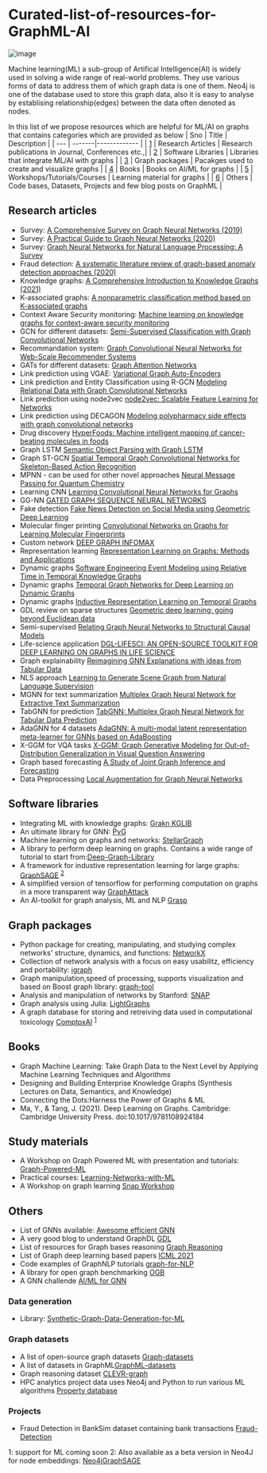 # Curated-list-of-resources-for-GraphML-AI
![image](https://user-images.githubusercontent.com/42236363/134605006-f772e717-6e72-4ef7-98ce-cac8b01f342f.png)


Machine learning(ML) a sub-group of Artifical Intelligence(AI) is widely used in solving a wide range of real-world problems. They use various forms of data to address them of which graph data is one of them. Neo4j is one of the database used to store this graph data, also it is easy to analyse by establising relationship(edges) between the data often denoted as nodes.


In this list of we propose resources which are helpful for ML/AI on graphs that contains categories which are provided as below
| Sno | Title | Description |
| --- | -------|------------- |
| [1](#research-articles) | Research Articles | Research publications in Journal, Conferences etc.,|
| [2](#software-libraries) | Software Libraries | Libraries that integrate ML/AI with graphs |
| [3](#graph-packages) | Graph packages | Pacakges used to create and visualize graphs |
| [4](#books) | Books | Books on AI/ML for graphs |
| [5](#study-materials) | Workshops/Tutorials/Courses | Learning material for graphs |
| [6](#others) | Others | Code bases, Datasets, Projects and few blog posts on GraphML |


## Research articles
- Survey: [A Comprehensive Survey on Graph Neural Networks (2019)](https://arxiv.org/pdf/1901.00596.pdf)
- Survey: [A Practical Guide to Graph Neural Networks (2020)](https://arxiv.org/pdf/2010.05234.pdf)
- Survey: [Graph Neural Networks for Natural Language Processing: A Survey](https://arxiv.org/abs/2106.06090.pdf)
- Fraud detection: [A systematic literature review of graph-based anomaly detection approaches (2020)](https://www.sciencedirect.com/science/article/pii/S0167923620300580)
- Knowledge graphs: [A Comprehensive Introduction to Knowledge Graphs (2021)](https://arxiv.org/pdf/2003.02320.pdf)
- K-associated graphs: [A nonparametric classification method based on K-associated graphs](https://sites.icmc.usp.br/alneu/papers/infoSciences2011.pdf)
- Context Aware Security monitoring: [Machine learning on knowledge graphs for context-aware security monitoring](https://arxiv.org/pdf/2105.08741.pdf)
- GCN for different datasets: [Semi-Supervised Classification with Graph Convolutional Networks](https://arxiv.org/abs/1609.02907.pdf)
- Recommandation system: [Graph Convolutional Neural Networks for Web-Scale Recommender Systems](https://arxiv.org/abs/1806.01973.pdf)
- GATs for different datasets: [Graph Attention Networks](https://arxiv.org/abs/1710.10903.pdf)
- Link prediction using VGAE: [Variational Graph Auto-Encoders](https://arxiv.org/abs/1611.07308.pdf)
- Link prediction and Entity Classification using R-GCN [Modeling Relational Data with Graph Convolutional Networks](https://arxiv.org/pdf/1703.06103.pdf)
- Link prediction using node2vec [node2vec: Scalable Feature Learning for Networks](https://arxiv.org/pdf/1607.00653.pdf)
- Link prediction using DECAGON [Modeling polypharmacy side effects with graph convolutional networks](https://arxiv.org/pdf/1802.00543.pdf)
- Drug discovery [HyperFoods: Machine intelligent mapping of cancer-beating molecules in foods](https://www.nature.com/articles/s41598-019-45349-y)
- Graph LSTM [ Semantic Object Parsing with Graph LSTM](https://arxiv.org/pdf/1603.07063.pdf)
- Graph ST-GCN [Spatial Temporal Graph Convolutional Networks for Skeleton-Based Action Recognition](https://github.com/yysijie/st-gcn)
- MPNN - can be used for other novel approaches [Neural Message Passing for Quantum Chemistry](https://arxiv.org/abs/1704.01212)
- Learning CNN [Learning Convolutional Neural Networks for Graphs](https://arxiv.org/pdf/1605.05273.pdf)
- GG-NN [GATED GRAPH SEQUENCE NEURAL NETWORKS](https://arxiv.org/pdf/1511.05493.pdf)
- Fake detection [Fake News Detection on Social Media using Geometric Deep Learning](https://arxiv.org/abs/1902.06673)
- Molecular finger printing [Convolutional Networks on Graphs for Learning Molecular Fingerprints](https://arxiv.org/abs/1509.09292)
- Custom network [DEEP GRAPH INFOMAX](https://arxiv.org/abs/1809.10341)
- Representation learning [Representation Learning on Graphs: Methods and Applications](https://arxiv.org/pdf/1709.05584.pdf)
- Dynamic graphs [Software Engineering Event Modeling using Relative Time in Temporal Knowledge Graphs](https://arxiv.org/pdf/2007.01231.pdf)
- Dynamic graphs [Temporal Graph Networks for Deep Learning on Dynamic Graphs](https://arxiv.org/pdf/2006.10637.pdf)
- Dynamic graphs [Inductive Representation Learning on Temporal Graphs](https://arxiv.org/pdf/2002.07962.pdf)
- GDL review on sparse structures [Geometric deep learning: going beyond Euclidean data](https://arxiv.org/abs/1611.08097)
- Semi-supervised [Relating Graph Neural Networks to Structural Causal Models](https://arxiv.org/pdf/2109.04173.pdf)
- Life-science application [DGL-LIFESCI: AN OPEN-SOURCE TOOLKIT FOR DEEP LEARNING ON GRAPHS IN LIFE SCIENCE](https://arxiv.org/pdf/2106.14232.pdf)
- Graph explainability [Reimagining GNN Explanations with ideas from Tabular Data](https://arxiv.org/pdf/2106.12665.pdf)
- NLS approach [Learning to Generate Scene Graph from Natural Language Supervision](https://arxiv.org/pdf/2109.02227.pdf)
- MGNN for text summarization [Multiplex Graph Neural Network for Extractive Text Summarization](https://arxiv.org/pdf/2108.12870.pdf)
- TabGNN for prediction [TabGNN: Multiplex Graph Neural Network for Tabular Data Prediction](https://arxiv.org/pdf/2108.09127.pdf)
- AdaGNN for 4 datasets [AdaGNN: A multi-modal latent representation meta-learner for GNNs based on AdaBoosting](https://arxiv.org/pdf/2108.06452.pdf)
- X-GGM for VQA tasks [X-GGM: Graph Generative Modeling for Out-of-Distribution Generalization in Visual Question Answering](https://arxiv.org/abs/2107.11576)
- Graph based forecasting [A Study of Joint Graph Inference and Forecasting](https://arxiv.org/abs/2109.04979)
- Data Preprocessing [Local Augmentation for Graph Neural Networks](https://arxiv.org/abs/2109.03856)

## Software libraries
- Integrating ML with knowledge graphs: [Grakn KGLIB](https://github.com/vaticle/kglib)
- An ultimate library for GNN: [PvG](https://www.pyg.org/)
- Machine learning on graphs and networks: [StellarGraph](https://github.com/stellargraph/stellargraph)
- A library to perform deep learning on graphs. Contains a wide range of tutorial to start from:[Deep-Graph-Library](https://www.dgl.ai/)
- A framework for industive representation learning for large graphs: [GraphSAGE](http://snap.stanford.edu/graphsage/) <sup>[2](#myfootnote2)</sup>
- A simplified version of tensorflow for performing computation on graphs in a more transparent way [GraphAttack](https://github.com/jgolebiowski/graphAttack)
- An AI-toolkit for graph analysis, ML and NLP [Grasp](https://github.com/textgain/grasp)

## Graph packages
- Python package for creating, manipulating, and studying complex networks' structure, dynamics, and functions: [NetworkX](https://networkx.github.io/)
- Collection of network analysis with a focus on easy usabilitz, efficiency and portability: [igraph](https://igraph.org/)
- Graph manipulation,speed of processing, supports visualization and based on Boost graph library: [graph-tool](https://graph-tool.skewed.de/)
- Analysis and manipulation of networks by Stanford: [SNAP](https://snap.stanford.edu/snap/)
- Graph analysis using Julia: [LightGraphs](https://juliagraphs.org/LightGraphs.jl/latest/)
- A graph database for storing and retreiving data used in computational toxicology [ComptoxAI](https://comptox.ai/) <sup>[1](#myfootnote1)</sup>

## Books
- Graph Machine Learning: Take Graph Data to the Next Level by Applying Machine Learning Techniques and Algorithms
- Designing and Building Enterprise Knowledge Graphs (Synthesis Lectures on Data, Semantics, and Knowledge)
- Connecting the Dots:Harness the Power of Graphs & ML
- Ma, Y., & Tang, J. (2021). Deep Learning on Graphs. Cambridge: Cambridge University Press. doi:10.1017/9781108924184

## Study materials
- A Workshop on Graph Powered ML with presentation and tutorials: [Graph-Powered-ML](https://github.com/joerg84/Graph_Powered_ML_Workshop)
- Practical courses: [Learning-Networks-with-ML](https://github.com/Networks-Learning/mlss-2016)
- A Workshop on graph learning [Snap Workshop](https://snap.stanford.edu/graphlearning-workshop/index.html)

## Others
- List of GNNs available: [Awesome efficient GNN](https://github.com/chaitjo/awesome-efficient-gnn)
- A very good blog to understand GraphDL [GDL](https://ericmjl.github.io/essays-on-data-science/machine-learning/graph-nets/)
- List of resources for Graph bases reasoning [Graph Reasoning](https://github.com/AstraZeneca/awesome-explainable-graph-reasoning)
- List of Graph deep learning based papers [ICML 2021](https://github.com/naganandy/graph-based-deep-learning-literature/blob/master/conference-publications/folders/publications_icml21/README.md)
- Code examples of GraphNLP tutorials [graph-for-NLP](https://github.com/graph4ai/graph4nlp_demo)
- A library for open graph benchmarking [OGB](https://ogb.stanford.edu/)
- A GNN challende [AI/ML for GNN](https://arxiv.org/pdf/2107.12433.pdf)

### Data generation
- Library: [Synthetic-Graph-Data-Generation-for-ML](https://github.com/Octavian-ai/synthetic-graph-data)

### Graph datasets
- A list of open-source graph datasets [Graph-datasets](https://github.com/AntonsRuberts/graph_ml)
- A list of datasets in GraphML[GraphML-datasets](https://github.com/yuehhua/GraphMLDatasets.jl)
- Graph reasoning dataset [CLEVR-graph](https://github.com/davidsketchdeck/clevr-graph)
- HPC analytics project data uses Neo4j and Python to run various ML algorithms [Property database](https://github.com/happystep/HPC_Analytics)

### Projects
- Fraud Detection in BankSim dataset containing bank transactions [Fraud-Detection](https://github.com/aravind-sundaresan/Graph-ML-Fraud-Detection)



<a name="myfootnote1">1</a>: support for ML coming soon
<a name="myfootnote2">2</a>: Also available as a beta version in Neo4J for node embeddings: [Neo4jGraphSAGE](https://neo4j.com/docs/graph-data-science/current/algorithms/graph-sage/)
